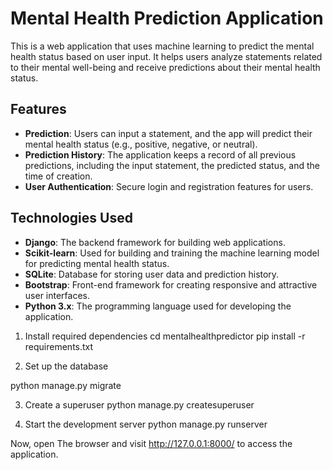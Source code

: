 # Mental Health Prediction Application

This is a web application that uses machine learning to predict the mental health status based on user input. It helps users analyze statements related to their mental well-being and receive predictions about their mental health status.

## Features

- **Prediction**: Users can input a statement, and the app will predict their mental health status (e.g., positive, negative, or neutral).
- **Prediction History**: The application keeps a record of all previous predictions, including the input statement, the predicted status, and the time of creation.
- **User Authentication**: Secure login and registration features for users.

## Technologies Used

- **Django**: The backend framework for building web applications.
- **Scikit-learn**: Used for building and training the machine learning model for predicting mental health status.
- **SQLite**: Database for storing user data and prediction history.
- **Bootstrap**: Front-end framework for creating responsive and attractive user interfaces.
- **Python 3.x**: The programming language used for developing the application.

1. Install required dependencies
cd mentalhealthpredictor
pip install -r requirements.txt

2. Set up the database

python manage.py migrate

3. Create a superuser
python manage.py createsuperuser

4. Start the development server
python manage.py runserver

Now, open The  browser and visit http://127.0.0.1:8000/ to access the application.


